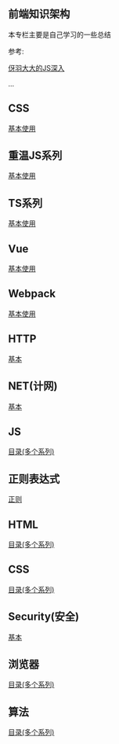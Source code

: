 ## 前端知识架构
本专栏主要是自己学习的一些总结

参考: 

[伢羽大大的JS深入](https://github.com/mqyqingfeng/Blog)

...
## CSS
[基本使用](./CSS/index.md)

## 重温JS系列

[基本使用](./relearn/index.md)

## TS系列

[基本使用](./TS/index.md)

## Vue

[基本使用](./Vue/index.md)

## Webpack

[基本使用](./Webpack/index.md)

## HTTP

[基本](./HTTP/index.md)

## NET(计网)

[基本](./NET/index.md)

## JS

[目录(多个系列)](./Js/index.md)

## 正则表达式

[正则](./RegExp/index.md)

## HTML

[目录(多个系列)](./HTML/index.md)

## CSS

[目录(多个系列)](./CSS/index.md)

## Security(安全)

[基本](./Security/index.md)

## 浏览器

[目录(多个系列)](./Broswer/index.md)

## 算法

[目录(多个系列)](./Algorithm/index.md)
